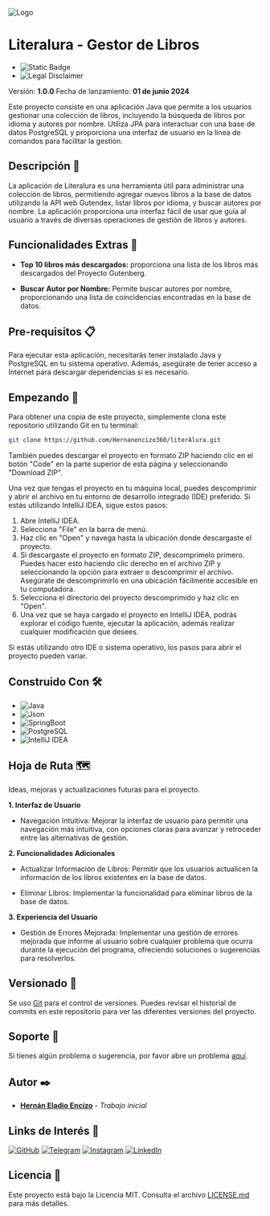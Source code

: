 ![Logo](https://dev-to-uploads.s3.amazonaws.com/uploads/articles/th5xamgrr6se0x5ro4g6.png)

# Literalura - Gestor de Libros
- ![Static Badge](https://img.shields.io/badge/Versi%C3%B3n-1.0--SNAPSHOT-blue?style=for-the-badge) 
- ![Legal Disclaimer](https://img.shields.io/badge/License-MIT-succes?style=for-the-badge&logoColor=white&color=blue)

Versión: **1.0.0**
Fecha de lanzamiento: **01 de junio 2024**

Este proyecto consiste en una aplicación Java que permite a los usuarios gestionar una colección de libros, incluyendo la búsqueda de libros por idioma y autores por nombre. Utiliza JPA para interactuar con una base de datos PostgreSQL y proporciona una interfaz de usuario en la línea de comandos para facilitar la gestión.

## Descripción 📝

La aplicación de Literalura es una herramienta útil para administrar una colección de libros, permitiendo agregar nuevos libros a la base de datos utilizando la API web Gutendex, listar libros por idioma, y buscar autores por nombre. La aplicación proporciona una interfaz fácil de usar que guía al usuario a través de diversas operaciones de gestión de libros y autores.

## Funcionalidades Extras 🚀

- **Top 10 libros más descargados:** proporciona una lista de los libros más descargados del Proyecto Gutenberg.

- **Buscar Autor por Nombre:** Permite buscar autores por nombre, proporcionando una lista de coincidencias encontradas en la base de datos.

## Pre-requisitos 📋

Para ejecutar esta aplicación, necesitarás tener instalado Java y PostgreSQL en tu sistema operativo. Además, asegúrate de tener acceso a Internet para descargar dependencias si es necesario.

## Empezando 🏁

Para obtener una copia de este proyecto, simplemente clona este repositorio utilizando Git en tu terminal:

```bash
git clone https://github.com/Hernanencizo360/literAlura.git
```

También puedes descargar el proyecto en formato ZIP haciendo clic en el botón "Code" en la parte superior de esta página y seleccionando "Download ZIP".

Una vez que tengas el proyecto en tu máquina local, puedes descomprimir y abrir el archivo en tu entorno de desarrollo integrado (IDE) preferido. 
Si estás utilizando IntelliJ IDEA, sigue estos pasos:

1. Abre IntelliJ IDEA.
2. Selecciona "File" en la barra de menú.
3. Haz clic en "Open" y navega hasta la ubicación donde descargaste el proyecto.
4. Si descargaste el proyecto en formato ZIP, descomprímelo primero. Puedes hacer esto haciendo clic derecho en el archivo ZIP y seleccionando la opción para extraer o descomprimir el archivo. Asegúrate de descomprimirlo en una ubicación fácilmente accesible en tu computadora.
5. Selecciona el directorio del proyecto descomprimido y haz clic en "Open".
6. Una vez que se haya cargado el proyecto en IntelliJ IDEA, podrás explorar el código fuente, ejecutar la aplicación, además realizar cualquier modificación que desees.

Si estás utilizando otro IDE o sistema operativo, los pasos para abrir el proyecto pueden variar.


## Construido Con 🛠️

- ![Java](https://img.shields.io/badge/java-17.0.11-blue.svg?style=for-the-badge&logo=openjdk&logoColor=black)
- ![Json](https://img.shields.io/badge/Json-20240303-succes?style=for-the-badge&logo=json&logoColor=red&color=succes)
- ![SpringBoot](https://img.shields.io/badge/SpringBoot-3.2.5-brightgreen?style=for-the-badge&logo=springboot)
- ![PostgreSQL](https://img.shields.io/badge/PostgreSQL-16.2-blue?style=for-the-badge&logo=postgresql)
- ![IntelliJ IDEA](https://img.shields.io/badge/IntelliJIDEA-000000.svg?style=for-the-badge&logo=intellij-idea&logoColor=white)


## Hoja de Ruta 🗺️

Ideas, mejoras y actualizaciones futuras para el proyecto.

**1. Interfaz de Usuario**
- Navegación Intuitiva: Mejorar la interfaz de usuario para permitir una navegación más intuitiva, con opciones claras para avanzar y retroceder entre las alternativas de gestión.

**2. Funcionalidades Adicionales**

- Actualizar Información de Libros: Permitir que los usuarios actualicen la información de los libros existentes en la base de datos.

- Eliminar Libros: Implementar la funcionalidad para eliminar libros de la base de datos.

**3. Experiencia del Usuario**

- Gestión de Errores Mejorada: Implementar una gestión de errores mejorada que informe al usuario sobre cualquier problema que ocurra durante la ejecución del programa, ofreciendo soluciones o sugerencias para resolverlos.

## Versionado 📌

Se uso [Git](https://git-scm.com) para el control de versiones. Puedes revisar el historial de commits en este repositorio para ver las diferentes versiones del proyecto.

## Soporte 🤝

Si tienes algún problema o sugerencia, por favor abre un problema [aquí](https://github.com/Hernanencizo360/literAlura/issues).

## Autor ✒️

- **[Hernán Eladio Encizo](https://github.com/Hernanencizo360)** - _Trabajo inicial_

## Links de Interés 🔗

[![GitHub](https://img.shields.io/badge/GitHub-000?style=for-the-badge&logo=github&logoColor=white)](https://github.com/Hernanencizo360)
[![Telegram](https://img.shields.io/badge/Telegram-2CA5E0?style=for-the-badge&logo=telegram&logoColor=white)](https://t.me/hernanencizo360)
[![Instagram](https://img.shields.io/badge/Instagram-E4405F?style=for-the-badge&logo=instagram&logoColor=white)](https://www.instagram.com/hernanencizo360)
[![LinkedIn](https://img.shields.io/badge/LinkedIn-0A66C2?style=for-the-badge&logo=linkedin&logoColor=white)](https://www.linkedin.com/in/hern%C3%A1n-encizo-b3b355229?original_referer=)


## Licencia 📄

Este proyecto está bajo la Licencia MIT. Consulta el archivo [LICENSE.md](LICENSE.md) para más detalles.
